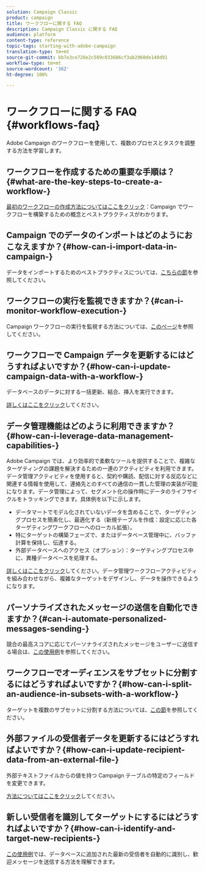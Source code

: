 ```yaml
---
solution: Campaign Classic
product: campaign
title: ワークフローに関する FAQ
description: Campaign Classic に関する FAQ
audience: platform
content-type: reference
topic-tags: starting-with-adobe-campaign
translation-type: tm+mt
source-git-commit: bb7e3ce726e2c589c033686cf3ab2960de140d91
workflow-type: tm+mt
source-wordcount: '362'
ht-degree: 100%

---
```



# ワークフローに関する FAQ {#workflows-faq}

Adobe Campaign のワークフローを使用して、複数のプロセスとタスクを調整する方法を学習します。

## ワークフローを作成するための重要な手順は？{#what-are-the-key-steps-to-create-a-workflow-}

[最初のワークフローの作成方法についてはここをクリック](../../workflow/using/building-a-workflow.md)：Campaign でワークフローを構築するための概念とベストプラクティスがわかります。

## Campaign でのデータのインポートはどのようにおこなえますか？{#how-can-i-import-data-in-campaign-}

データをインポートするためのベストプラクティスについては、[こちらの節](../../platform/using/import-export-best-practices.md)を参照してください。

## ワークフローの実行を監視できますか？{#can-i-monitor-workflow-execution-}

Campaign ワークフローの実行を監視する方法については、[このページ](../../workflow/using/starting-a-workflow.md)を参照してください。

## ワークフローで Campaign データを更新するにはどうすればよいですか？{#how-can-i-update-campaign-data-with-a-workflow-}

データベースのデータに対する一括更新、結合、挿入を実行できます。

[詳しくはここをクリック](../../workflow/using/update-data.md)してください。

## データ管理機能はどのように利用できますか？{#how-can-i-leverage-data-management-capabilities-}

Adobe Campaign では、より効率的で柔軟なツールを提供することで、複雑なターゲティングの課題を解決するための一連のアクティビティを利用できます。データ管理アクティビティを使用すると、契約や購読、配信に対する反応などに関連する情報を使用して、連絡先とのすべての通信の一貫した管理の実装が可能になります。データ管理によって、セグメント化の操作時にデータのライフサイクルをトラッキングできます。具体例を以下に示します。

* データマートでモデル化されていないデータを含めることで、ターゲティングプロセスを簡素化し、最適化する（新規テーブルを作成：設定に応じた各ターゲティングワークフローへのローカル拡張）。
* 特にターゲットの構築フェーズで、またはデータベース管理中に、バッファ計算を保持し、伝達する。
* 外部データベースへのアクセス（オプション）：ターゲティングプロセス中に、異種データベースを処理する。

[詳しくはここをクリック](../../workflow/using/targeting-data.md#data-management)してください。データ管理ワークフローアクティビティを組み合わせながら、複雑なターゲットをデザインし、データを操作できるようになります。

## パーソナライズされたメッセージの送信を自動化できますか？{#can-i-automate-personalized-messages-sending-}

競合の最高スコアに応じてパーソナライズされたメッセージをユーザーに送信する場合は、[この使用例](../../workflow/using/enriching-data.md)を参照してください。

## ワークフローでオーディエンスをサブセットに分割するにはどうすればよいですか？{#how-can-i-split-an-audience-in-subsets-with-a-workflow-}

ターゲットを複数のサブセットに分割する方法については、[この節](../../workflow/using/split.md)を参照してください。

## 外部ファイルの受信者データを更新するにはどうすればよいですか？{#how-can-i-update-recipient-data-from-an-external-file-}

外部テキストファイルからの値を持つ Campaign テーブルの特定のフィールドを変更できます。

[方法についてはここをクリック](../../platform/using/import-operations-samples.md#example--enrich-the-values-with-those-of-an-external-file)してください。

## 新しい受信者を識別してターゲットにするにはどうすればよいですか？{#how-can-i-identify-and-target-new-recipients-}

[この使用例](../../workflow/using/using-aggregates.md)では、データベースに追加された最新の受信者を自動的に識別し、歓迎メッセージを送信する方法を理解できます。
